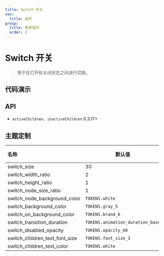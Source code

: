 ```yaml
---
title: Switch 开关
nav:
  title: 组件
group:
  title: 表单组件
  order: 2
---
```


# Switch 开关

> 用于在打开和关闭状态之间进行切换。

## 代码演示

<code src="./__fixtures__/base.tsx"></code>
<code src="./__fixtures__/text.tsx"></code>
<code src="./__fixtures__/disabled.tsx"></code>
<code src="./__fixtures__/size.tsx"></code>
<code src="./__fixtures__/custom.tsx"></code>

## API

- `activeChildren`、`inactiveChildren` <Badge>0.3.17+</Badge>

<API hideTitle id="Switch"></API>

## 主题定制

| 名称                           | 默认值                           | 描述 |
| :----------------------------- | -------------------------------- | ---- |
| switch_size                    | 30                               | -    |
| switch_width_ratio             | 2                                | -    |
| switch_height_ratio            | 1                                | -    |
| switch_node_size_ratio         | 1                                | -    |
| switch_node_background_color   | `TOKENS.white`                   | -    |
| switch_background_color        | `TOKENS.gray_5`                  | -    |
| switch_on_background_color     | `TOKENS.brand_6`                 | -    |
| switch_transition_duration     | `TOKENS.animation_duration_base` | -    |
| switch_disabled_opacity        | `TOKENS.opacity_60`              | -    |
| switch_children_text_font_size | `TOKENS.font_size_3`             | -    |
| switch_children_text_color     | `TOKENS.white`                   | -    |
